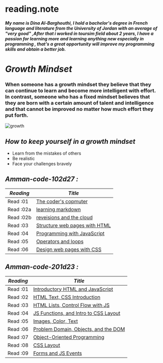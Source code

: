 # reading.note
#### ***My name is Dina Al-Barghouthi, I hold a bachelor's degree in French language and literature from the University of Jordan with an average of "very good" ,After that i worked in toursim field about 2 years, I have a passion for learning more and learning anything new especially in programming , that's a great opportunity will improve my programming skills and obtain a better job.***

# ***Growth Mindset***
### When someone has a growth mindset they believe that they can continue to learn and become more intelligent with effort.  In contrast, someone who has a fixed mindset believes that they are born with a certain amount of talent and intelligence and that cannot be improved no matter how much effort they put forth.
![growth](https://3kllhk1ibq34qk6sp3bhtox1-wpengine.netdna-ssl.com/wp-content/uploads/2015/11/growth-mindset.png)

 ## ***How to keep yourself in a growth mindset***  
 
* Learn from the mistakes of others
* Be realistic
* Face your challenges bravely

## ***Amman-code-102d27 :***

  ***Reading***| ***Title***                                
  -------------| ------------------------------------ 
  Read :01     |[The coder's copmuter](dina1)         
  Read :02a    |[learning markdown](dina2)            
  Read :02b    |[reveisions and the cloud](dina3)     
  Read :03     |[Structure web pages with HTML](dina4)
  Read :04     |[ Programming with JavaScript](dina5) 
  Read :05     |[Operators and loops](dina6)          
  Read :06     |[Design web pages with CSS](dina7)    


## ***Amman-code-201d23 :***

  ***Reading*** |***Title***                                      
  ------------- | -------------------------------------------------        
  Read :01      |[Introductory HTML and JavaScript](class-01) 
  Read :02      |[HTML Text, CSS Introduction](class-02)                                     
  Read :03      |[HTML Lists, Control Flow with JS](class-03)
  Read :04      |[ JS Functions, and Intro to CSS Layout](class-04)                                            
  Read :05      |[Images, Color, Text](class-05)
  Read :06      |[Problem Domain, Objects, and the DOM](class-06)
  Read :07      |[Object-Oriented Programming](class-07)
  Read :08      |[CSS Layout](class-08)
  Read :09      |[Forms and JS Events](class09.md)